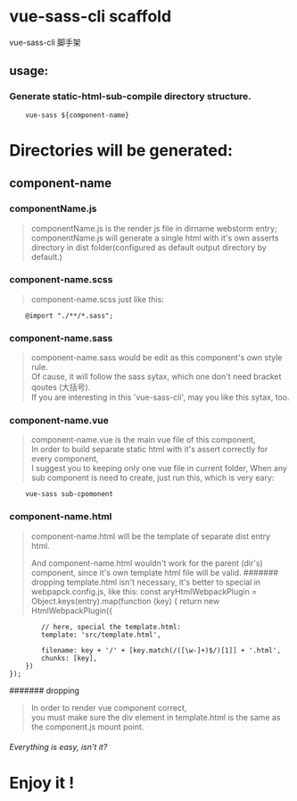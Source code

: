 # vue-sass-cli scaffold
vue-sass-cli 脚手架

## usage:
### Generate static-html-sub-compile directory structure.
```
    vue-sass ${component-name}
```    
    
# Directories will be generated:

## component-name

###  componentName.js
    
> componentName.js is the render js file in dirname webstorm entry;   
> componentName.js will generate a single html with it's own asserts directory in dist folder(configured as default output directory by default.)
        
### component-name.scss    
    
> component-name.scss just like this:
```
    @import "./**/*.sass";
```

### component-name.sass

> component-name.sass would be edit as this component's own style rule.    
> Of cause, it will follow the sass sytax, which one don't need bracket qoutes (大括号).    
> If you are interesting in this 'vue-sass-cli', may you like this sytax, too.

### component-name.vue
> component-name.vue is the main vue file of this component,    
> In order to build separate static html with it's assert correctly for every component,      
> I suggest you to keeping only one vue file in current folder, 
> When any sub component is need to create, just run this, which is very eary:
```
    vue-sass sub-cpomonent
```

### component-name.html
> component-name.html will be the template of separate dist entry html.    
>
> And component-name.html wouldn't work for the parent (dir's) component,
     since it's own template html file will be valid.
####### dropping
template.html isn't necessary, it's better to special in webpapck.config.js, like this:
    const aryHtmlWebpackPlugin = Object.keys(entry).map(function (key) {
        return new HtmlWebpackPlugin({
        
            // here, special the template.html:
            template: 'src/template.html', 
            
            filename: key + '/' + [key.match(/([\w-]+)$/)[1]] + '.html',
            chunks: [key],
        })
    });
####### dropping

> In order to render vue component correct,     
> you must make sure the div element in template.html is the same as
the component.js mount point.

###### Everything is easy, isn't it?

# Enjoy it !
